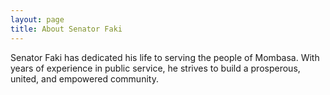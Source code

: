 ```yaml
---
layout: page
title: About Senator Faki
---
```

Senator Faki has dedicated his life to serving the people of Mombasa. With years of experience in public service, he strives to build a prosperous, united, and empowered community.
